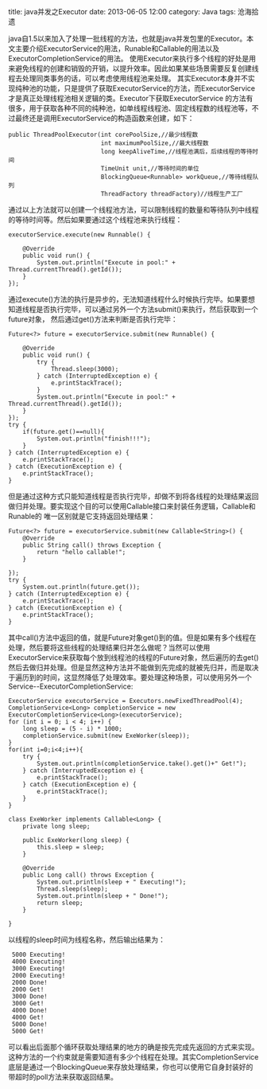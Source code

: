 title: java并发之Executor
date: 2013-06-05 12:00
category: Java
tags: 沧海拾遗

java自1.5以来加入了处理一批线程的方法，也就是java并发包里的Executor。本文主要介绍ExecutorService的用法，Runable和Callable的用法以及ExecutorCompletionService的用法。
使用Executor来执行多个线程的好处是用来避免线程的创建和销毁的开销，以提升效率。因此如果某些场景需要反复创建线程去处理同类事务的话，可以考虑使用线程池来处理。
其实Executor本身并不实现纯种池的功能，只是提供了获取ExecutorService的方法，而ExecutorService才是真正处理线程池相关逻辑的类。Executor下获取ExecutorService
的方法有很多，用于获取各种不同的纯种池，如单线程线程池、固定线程数的线程池等，不过最终还是调用ExecutorService的构造函数来创建，如下：

    public ThreadPoolExecutor(int corePoolSize,//最少线程数
                              int maximumPoolSize,//最大线程数
                              long keepAliveTime,//线程池满后，后续线程的等待时间
                              TimeUnit unit,//等待时间的单位
                              BlockingQueue<Runnable> workQueue,//等待线程队列
                              ThreadFactory threadFactory)//线程生产工厂

通过以上方法就可以创建一个线程池方法，可以限制线程的数量和等待队列中线程的等待时间等。然后如果要通过这个线程池来执行线程：

    executorService.execute(new Runnable() {

        @Override
        public void run() {
            System.out.println("Execute in pool:" + Thread.currentThread().getId());
        }
    });

通过execute()方法的执行是异步的，无法知道线程什么时候执行完毕。如果要想知道线程是否执行完毕，可以通过另外一个方法submit()来执行，然后获取到一个future对象，
然后通过get()方法来判断是否执行完毕：

    Future<?> future = executorService.submit(new Runnable() {

        @Override
        public void run() {
            try {
                Thread.sleep(3000);
            } catch (InterruptedException e) {
                e.printStackTrace();
            }
            System.out.println("Execute in pool:" + Thread.currentThread().getId());
        }
    });
    try {
        if(future.get()==null){
            System.out.println("finish!!!");
        }
    } catch (InterruptedException e) {
        e.printStackTrace();
    } catch (ExecutionException e) {
        e.printStackTrace();
    }

但是通过这种方式只能知道线程是否执行完毕，却做不到将各线程的处理结果返回做归并处理。要实现这个目的可以使用Callable接口来封装任务逻辑，Callable和Runable的
唯一区别就是它支持返回处理结果：

    Future<?> future = executorService.submit(new Callable<String>() {
        @Override
        public String call() throws Exception {
            return "hello callable!";
        }

    });
    try {
        System.out.println(future.get());
    } catch (InterruptedException e) {
        e.printStackTrace();
    } catch (ExecutionException e) {
        e.printStackTrace();
    }

其中call()方法中返回的值，就是Future对象get()到的值。但是如果有多个线程在处理，然后要将这些线程的处理结果归并怎么做呢？当然可以使用ExecutorService来获取每个放到线程池的线程的Future对象，然后遍历的去get()然后去做归并处理。但是显然这种方法并不能做到先完成的就被先归并，而是取决于遍历到的时间，这显然降低了处理效率。要处理这种场景，可以使用另外一个Service--ExecutorCompletionService:

    ExecutorService executorService = Executors.newFixedThreadPool(4);
    CompletionService<Long> completionService = new ExecutorCompletionService<Long>(executorService);
    for (int i = 0; i < 4; i++) {
        long sleep = (5 - i) * 1000;
        completionService.submit(new ExeWorker(sleep));
    }
    for(int i=0;i<4;i++){
        try {
            System.out.println(completionService.take().get()+" Get!");
        } catch (InterruptedException e) {
            e.printStackTrace();
        } catch (ExecutionException e) {
            e.printStackTrace();
        }
    }

    class ExeWorker implements Callable<Long> {
        private long sleep;

        public ExeWorker(long sleep) {
            this.sleep = sleep;
        }

        @Override
        public Long call() throws Exception {
            System.out.println(sleep + " Executing!");
            Thread.sleep(sleep);
            System.out.println(sleep + " Done!");
            return sleep;
        }

    }

以线程的sleep时间为线程名称，然后输出结果为：

     5000 Executing!
     4000 Executing!
     3000 Executing!
     2000 Executing!
     2000 Done!
     2000 Get!
     3000 Done!
     3000 Get!
     4000 Done!
     4000 Get!
     5000 Done!
     5000 Get!

可以看出后面那个循环获取处理结果的地方的确是按先完成先返回的方式来实现。这种方法的一个约束就是需要知道有多少个线程在处理。其实CompletionService底层是通过一个BlockingQueue来存放处理结果，你也可以使用它自身封装好的带超时的poll方法来获取返回结果。
